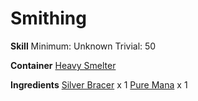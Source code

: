 <!-- TITLE: Silver Manastone Bracer -->
<!-- SUBTITLE:  -->
# Smithing
**Skill**
Minimum: Unknown
Trivial: 50

**Container**
[Heavy Smelter](heavy-smelter)

**Ingredients**
[Silver Bracer](silver-bracer) x 1
[Pure Mana](pure-mana) x 1
